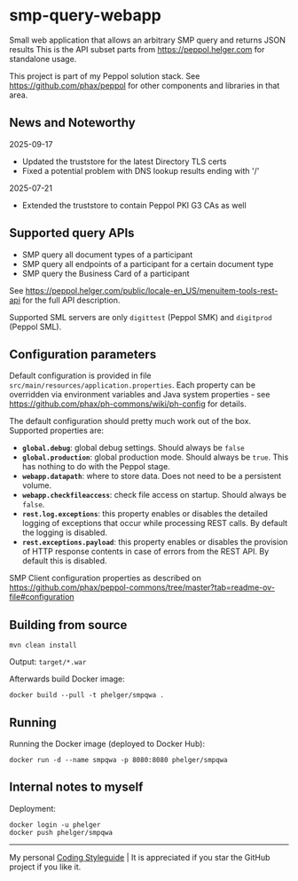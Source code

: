 # smp-query-webapp

Small web application that allows an arbitrary SMP query and returns JSON results
This is the API subset parts from https://peppol.helger.com for standalone usage.

This project is part of my Peppol solution stack. See https://github.com/phax/peppol for other components and libraries in that area.

## News and Noteworthy

2025-09-17
* Updated the truststore for the latest Directory TLS certs
* Fixed a potential problem with DNS lookup results ending with '/'

2025-07-21
* Extended the truststore to contain Peppol PKI G3 CAs as well

## Supported query APIs

* SMP query all document types of a participant
* SMP query all endpoints of a participant for a certain document type
* SMP query the Business Card of a participant

See https://peppol.helger.com/public/locale-en_US/menuitem-tools-rest-api for the full API description.

Supported SML servers are only `digittest` (Peppol SMK) and `digitprod` (Peppol SML).

## Configuration parameters

Default configuration is provided in file `src/main/resources/application.properties`.
Each property can be overridden via environment variables and Java system properties - see https://github.com/phax/ph-commons/wiki/ph-config for details.

The default configuration should pretty much work out of the box.
Supported properties are:

* **`global.debug`**: global debug settings. Should always be `false`
* **`global.production`**: global production mode. Should always be `true`. This has nothing to do with the Peppol stage.
* **`webapp.datapath`**: where to store data. Does not need to be a persistent volume.
* **`webapp.checkfileaccess`**: check file access on startup. Should always be `false`.
* **`rest.log.exceptions`**: this property enables or disables the detailed logging of exceptions that occur while processing REST calls. By default the logging is disabled.
* **`rest.exceptions.payload`**: this property enables or disables the provision of HTTP response contents in case of errors from the REST API. By default this is disabled. 

SMP Client configuration properties as described on https://github.com/phax/peppol-commons/tree/master?tab=readme-ov-file#configuration

## Building from source

```
mvn clean install
```

Output: `target/*.war`

Afterwards build Docker image:

```
docker build --pull -t phelger/smpqwa .
```

## Running

Running the Docker image (deployed to Docker Hub):

```
docker run -d --name smpqwa -p 8080:8080 phelger/smpqwa
```

## Internal notes to myself

Deployment:

```
docker login -u phelger
docker push phelger/smpqwa
```

---

My personal [Coding Styleguide](https://github.com/phax/meta/blob/master/CodingStyleguide.md) |
It is appreciated if you star the GitHub project if you like it.